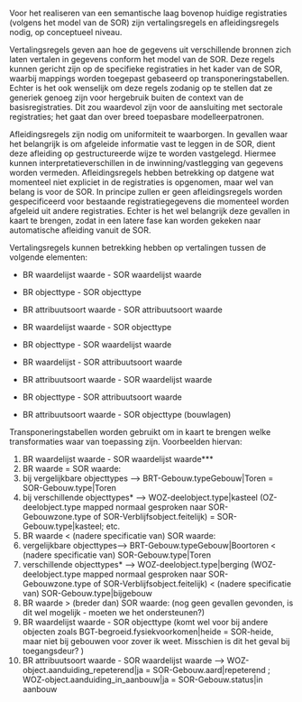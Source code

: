 Voor het realiseren van een semantische laag bovenop huidige registraties (volgens het model van de SOR) zijn vertalingsregels en afleidingsregels nodig, op conceptueel niveau. 

Vertalingsregels geven aan hoe de gegevens uit verschillende bronnen zich laten vertalen in gegevens conform het model van de SOR. Deze regels kunnen gericht zijn op de specifieke registraties in het kader van de SOR, waarbij mappings worden toegepast gebaseerd op transponeringstabellen. Echter is het ook wenselijk om deze regels zodanig op te stellen dat ze generiek genoeg zijn voor hergebruik buiten de context van de basisregistraties. Dit zou waardevol zijn voor de aansluiting met sectorale registraties; het gaat dan over breed toepasbare modelleerpatronen.

Afleidingsregels zijn nodig om uniformiteit te waarborgen. In gevallen waar het belangrijk is om afgeleide informatie vast te leggen in de SOR, dient deze afleiding op gestructureerde wijze te worden vastgelegd. Hiermee kunnen interpretatieverschillen in de inwinning/vastlegging van gegevens worden vermeden. Afleidingsregels hebben betrekking op datgene wat momenteel niet expliciet in de registraties is opgenomen, maar wel van belang is voor de SOR. In principe zullen er geen afleidingsregels worden gespecificeerd voor bestaande registratiegegevens die momenteel worden afgeleid uit andere registraties. Echter is het wel belangrijk deze gevallen in kaart te brengen, zodat in een latere fase kan worden gekeken naar automatische afleiding vanuit de SOR.  


Vertalingsregels kunnen betrekking hebben op vertalingen tussen de volgende elementen:

- BR waardelijst waarde - SOR waardelijst waarde
- BR objecttype - SOR objecttype
- BR attribuutsoort waarde - SOR attribuutsoort waarde

- BR waardelijst waarde - SOR objecttype
- BR objecttype - SOR waardelijst waarde

- BR waardelijst - SOR attribuutsoort waarde
- BR attribuutsoort waarde - SOR waardelijst waarde

- BR objecttype - SOR attribuutsoort waarde 
- BR attribuutsoort waarde - SOR objecttype (bouwlagen)


Transponeringstabellen worden gebruikt om in kaart te brengen welke transformaties waar van toepassing zijn. Voorbeelden hiervan:
1.	BR waardelijst waarde - SOR waardelijst waarde***
1.	BR waarde = SOR waarde:
1.	bij vergelijkbare objecttypes --> BRT-Gebouw.typeGebouw|Toren = SOR-Gebouw.type|Toren 
2.	bij verschillende objecttypes* --> WOZ-deelobject.type|kasteel (OZ-deelobject.type mapped normaal gesproken naar SOR-Gebouwzone.type of SOR-Verblijfsobject.feitelijk) = SOR-Gebouw.type|kasteel; etc.
2.	BR waarde < (nadere specificatie van) SOR waarde: 
1.	vergelijkbare objecttypes-->  BRT-Gebouw.typeGebouw|Boortoren < (nadere specificatie van) SOR-Gebouw.type|Toren 
2.	verschillende objecttypes* --> WOZ-deelobject.type|berging (WOZ-deelobject.type mapped normaal gesproken naar SOR-Gebouwzone.type of SOR-Verblijfsobject.feitelijk) < (nadere specificatie van) SOR-Gebouw.type|bijgebouw
3.	BR waarde > (breder dan) SOR waarde: (nog geen gevallen gevonden, is dit wel mogelijk - moeten we het ondersteunen?)
2.	BR waardelijst waarde - SOR objecttype (komt wel voor bij andere objecten zoals BGT-begroeid.fysiekvoorkomen|heide = SOR-heide, maar niet bij gebouwen voor zover ik weet. Misschien is dit het geval bij toegangsdeur? )
3.	BR attribuutsoort waarde - SOR waardelijst waarde --> WOZ-object.aanduiding_repeterend|ja = SOR-Gebouw.aard|repeterend ; WOZ-object.aanduiding_in_aanbouw|ja = SOR-Gebouw.status|in aanbouw

